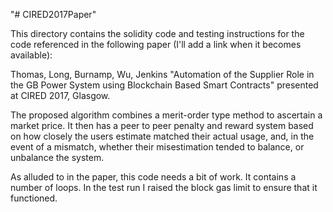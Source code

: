 "# CIRED2017Paper" 


This directory contains the solidity code and testing instructions for the code referenced in the following paper (I'll add a link when it becomes available):

Thomas, Long, Burnamp, Wu, Jenkins "Automation of the Supplier Role in the GB Power System using Blockchain Based Smart Contracts" presented at CIRED 2017, Glasgow.

The proposed algorithm combines a merit-order type method to ascertain a market price. It then has a peer to peer penalty and reward system based on how closely the users estimate matched their actual usage, and, in the event of a mismatch, whether their misestimation tended to balance, or unbalance the system.

As alluded to in the paper, this code needs a bit of work. It contains a number of loops. In the test run I raised the block gas limit to ensure that it functioned.
